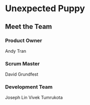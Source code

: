 # Unexpected Puppy

## Meet the Team

### Product Owner
Andy Tran

### Scrum Master
David Grundfest

### Development Team
Joseph Lin
Vivek Tumrukota
